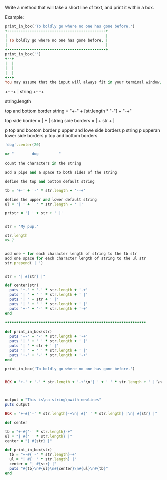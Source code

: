 Write a method that will take a short line of text, and print it within a box.

Example:
```ruby
print_in_box('To boldly go where no one has gone before.')
+--------------------------------------------+
|                                            |
| To boldly go where no one has gone before. |
|                                            |
+--------------------------------------------+
print_in_box('')
+--+
|  |
|  |
|  |
+--+
You may assume that the input will always fit in your terminal window.

```


+-      -+
| string 
+-     -+

string.length

top and bottom  border string = "+-" + [str.length * "-"] + "-+"

top side border = |  + |
string side borders = | + str + |


p top and bootom border
p upper and lowe side borders
p string 
p upperan lower side borders
p top and bottom borders





```ruby
'dog'.center(20)

=> "        dog         "

count the characters in the string

add a pipe and a space to both sides of the string

define the top and bottom default string

tb = '+-' + '-' * str.length + '--+'

define the upper and lower default string 
ul = '| ' + ' ' * str.length + ' |'

prtstr = '| ' + str + ' |'


str = 'My pup.'

str.length
=> 7


add one - for each character length of string to the tb str
add one space for each character length of string to the ul str
str.prepend('| ') 


str = "| #{str} |"

def center(str)
  puts '+-' + '-' * str.length + '-+'
  puts '| ' + ' ' * str.length + ' |'
  puts '| ' + str + ' |'
  puts '| ' + ' ' * str.length + ' |'
  puts '+-' + '-' * str.length + '-+'
end

***************************************************************

def print_in_box(str)
  puts '+-' + '-' * str.length + '-+'
  puts '| ' + ' ' * str.length + ' |'
  puts '| ' + str + ' |'
  puts '| ' + ' ' * str.length + ' |'
  puts '+-' + '-' * str.length + '-+'
end

print_in_box('To boldly go where no one has gone before.')


BOX = '+-' + '-' * str.length + '-+'\n'| ' + ' ' * str.length + ' |'\n'| ' + str + ' |'\n'| ' + ' ' * str.length + ' |'\n'+-' + '-' * str.length + '-+'



output = "This is\na string\nwith newlines"
puts output

BOX = "+-#{'-' * str.length}-+\n| #{' ' * str.length} |\n| #{str} |"

def center

tb = "+-#{'-' * str.length}-+"
ul = "| #{' ' * str.length} |"
center = "| #{str} |"

def print_in_box(str)
  tb = "+-#{'-' * str.length}-+"
  ul = "| #{' ' * str.length} |"
  center = "| #{str} |"
  puts "#{tb}\n#{ul}\n#{center}\n#{ul}\n#{tb}"
end










